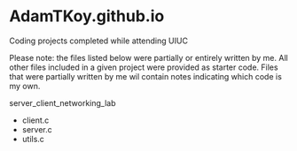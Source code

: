 # AdamTKoy.github.io
Coding projects completed while attending UIUC

Please note: the files listed below were partially or entirely written by me. All other files included in a given project were provided as starter code. Files that were partially written by me wil contain notes indicating which code is my own.

server_client_networking_lab
- client.c
- server.c
- utils.c
